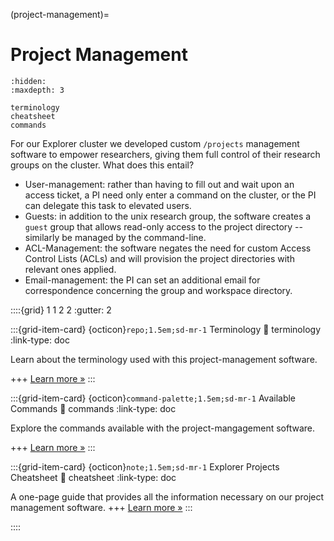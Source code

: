 (project-management)=
# Project Management

```{toctree}
:hidden:
:maxdepth: 3

terminology
cheatsheet
commands
```

For our Explorer cluster we developed custom `/projects` management software to empower researchers, giving them full control of their research groups on the cluster. What does this entail?

* User-management: rather than having to fill out and wait upon an access ticket, a PI need only enter a command on the cluster, or the PI can delegate this task to elevated users.
* Guests: in addition to the unix research group, the software creates a `guest` group that allows read-only access to the project directory -- similarly be managed by the command-line.
* ACL-Management: the software negates the need for custom Access Control Lists (ACLs) and will provision the project directories with relevant ones applied.
* Email-management: the PI can set an additional email for correspondence concerning the group and workspace directory.

::::{grid} 1 1 2 2
:gutter: 2

:::{grid-item-card} {octicon}`repo;1.5em;sd-mr-1` Terminology
:link: terminology
:link-type: doc

Learn about the terminology used with this project-management software.

+++
[Learn more »](terminology)
:::

:::{grid-item-card} {octicon}`command-palette;1.5em;sd-mr-1` Available Commands
:link: commands
:link-type: doc

Explore the commands available with the project-mangagement software.

+++
[Learn more »](commands)
:::

:::{grid-item-card} {octicon}`note;1.5em;sd-mr-1` Explorer Projects Cheatsheet
:link: cheatsheet
:link-type: doc

A one-page guide that provides all the information necessary on our project management software.
+++
[Learn more »](cheatsheet)
:::

::::
